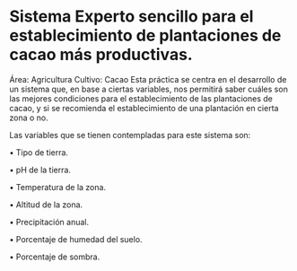 # Sistema Experto sencillo para el establecimiento de plantaciones de cacao más productivas. 

Área: Agricultura
Cultivo: Cacao
Esta práctica se centra en el desarrollo de un sistema que, en base a ciertas variables, nos permitirá saber cuáles son las mejores condiciones para el establecimiento de las plantaciones de cacao, y si se recomienda el establecimiento de una plantación en cierta zona o no.

Las variables que se tienen contempladas para este sistema son:

•	Tipo de tierra.

•	pH de la tierra.

•	Temperatura de la zona.

•	Altitud de la zona.

•	Precipitación anual.

•	Porcentaje de humedad del suelo.

•	Porcentaje de sombra.
